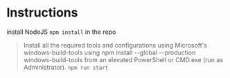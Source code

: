 # Instructions
install NodeJS
`npm install` in the repo
>Install all the required tools and configurations using Microsoft's windows-build-tools using npm install --global --production windows-build-tools from an elevated PowerShell or CMD.exe (run as Administrator).
`npm run start`
